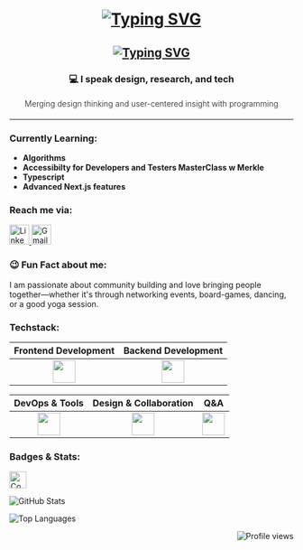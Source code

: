 

<h1 align="center">
    <a href="https://git.io/typing-svg"><img src="https://readme-typing-svg.demolab.com?font=Fira+Code&size=32&pause=1000&color=238636&center=true&vCenter=true&width=435&lines=%F0%9F%91%80+Hi!+I'm+G%C3%BCzide&weight=600" alt="Typing SVG" /></a>
    
</h1> 
<h2 align="center">
    <a href="https://git.io/typing-svg"><img src="https://readme-typing-svg.demolab.com?font=Fira+Code&duration=4000&pause=100&color=2EA043&center=true&vCenter=true&multiline=true&width=440&height=120&lines=Software+Developer;BSc+%26+MSc;Product+Design&size=26&weight=500" alt="Typing SVG" /></a>

</h2> 

  
<div align="center">
    <h3>💻 I speak design, research, and tech</h3>
    <h4  style="font-weight:300;">Merging design thinking and user-centered insight with programming</h4>
</div>

---

### **Currently Learning:**
-  **Algorithms** 
-  **Accessibilty for Developers and Testers MasterClass w Merkle** 
-  **Typescript**
-  **Advanced Next.js features**

### **Reach me via:**  
<p align="left">
  <a href="https://bit.ly/4kqoEq9" target="_blank">
    <img src="https://img.icons8.com/?size=100&id=8808&format=png&color=FFFFFF" alt="LinkedIn" height="35" />
  </a>
  <a href="mailto:guzide.guzelbey@gmail.com" target="_blank" >
    <img src="https://img.icons8.com/?size=100&id=38158&format=png&color=FFFFFF" alt="Gmail" height="35" />
  </a>
</p>  

### :wink: **Fun Fact about me:**  
I am passionate about community building and love bringing people together—whether it's through networking events, board-games, dancing, or a good yoga session. 

### **Techstack:**  
| Frontend Development | Backend Development |
| :---: | :---: |
| <img src="https://skillicons.dev/icons?i=react,nextjs,js,tailwind,materialui,html,css,bootstrap" height="40" /> | <img src="https://skillicons.dev/icons?i=nodejs,express,mysql" height="40" /> |

|  DevOps & Tools |  Design & Collaboration | Q&A
| :---: | :---: | :---: |
| <img src="https://skillicons.dev/icons?i=docker,git,github,netlify,postman" height="40" /> | <img src="https://skillicons.dev/icons?i=figma,ps,ai,slack" height="40" /> | <img src="https://skillicons.dev/icons?i=jest" height="40" /> |

### **Badges & Stats:**  
<p align="left">
    <a href="https://www.codewars.com/users/GuzideGuzelbey" target="_blank">
    <img src="https://www.codewars.com/users/GuzideGuzelbey/badges/micro" alt="Codewars Badge" height="30" />
  </a>
</p>
<p align="left">
  <img src="https://github-readme-stats.vercel.app/api?username=GuzideGuzelbey&show_icons=true&theme=dark" alt="GitHub Stats" />  
</p>  
<p align="left">
  <img src="https://github-readme-stats.vercel.app/api/top-langs/?username=GuzideGuzelbey&layout=compact&theme=dark" alt="Top Languages" />
</p>

<img align="right" src="https://komarev.com/ghpvc/?username=GuzideGuzelbey&label=Visitors&color=%234D4D4D" alt="Profile views" />




